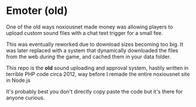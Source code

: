 # Emoter (old)

One of the old ways noxiousnet made money was allowing players to upload custom sound files with a chat text trigger for a small fee.

This was eventually reworked due to download sizes becoming too big. It was later replaced with a system that dynamically downloaded the files from the web *during* the game, and cached them in your data folder.

This repo is the **old** sound uploading and approval system, hastily written in terrible PHP code circa 2012, way before I remade the entire noxiousnet site in Node.js

It's probably best you don't directly copy paste the code but it's there for anyone curious.
